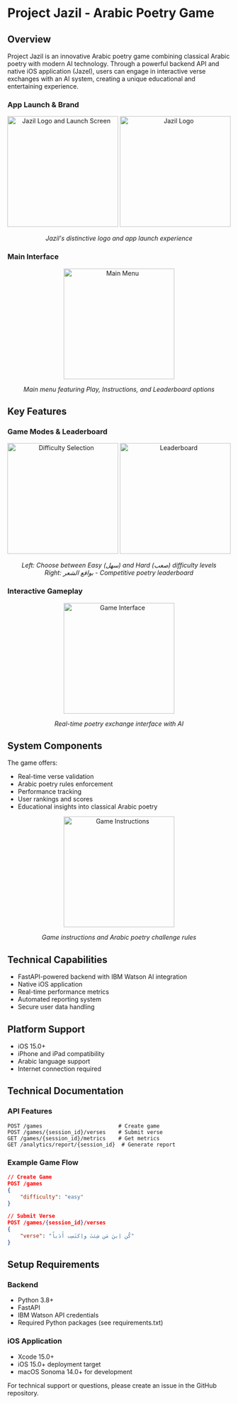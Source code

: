# Project Jazil - Arabic Poetry Game

## Overview
Project Jazil is an innovative Arabic poetry game combining classical Arabic poetry with modern AI technology. Through a powerful backend API and native iOS application (Jazel), users can engage in interactive verse exchanges with an AI system, creating a unique educational and entertaining experience.

### App Launch & Brand
<div align="center">
  <img src="images/jazil_launch.png" width="250" alt="Jazil Logo and Launch Screen"/>
  <img src="images/logo.png" width="250" alt="Jazil Logo"/>
  <p><em>Jazil's distinctive logo and app launch experience</em></p>
</div>

### Main Interface
<div align="center">
  <img src="images/main_menu.png" width="250" alt="Main Menu"/>
  <p><em>Main menu featuring Play, Instructions, and Leaderboard options</em></p>
</div>

## Key Features

### Game Modes & Leaderboard
<div align="center">
  <img src="images/difficulty_levels.png" width="250" alt="Difficulty Selection"/>
  <img src="images/leaderboard.png" width="250" alt="Leaderboard"/>
  <p><em>Left: Choose between Easy (سهل) and Hard (صعب) difficulty levels<br/>
  Right: بواقع الشعر - Competitive poetry leaderboard</em></p>
</div>

### Interactive Gameplay
<div align="center">
  <img src="images/game_chat.png" width="250" alt="Game Interface"/>
  <p><em>Real-time poetry exchange interface with AI</em></p>
</div>

## System Components

The game offers:
- Real-time verse validation
- Arabic poetry rules enforcement
- Performance tracking
- User rankings and scores
- Educational insights into classical Arabic poetry

<div align="center">
  <img src="images/instructions.png" width="250" alt="Game Instructions"/>
  <p><em>Game instructions and Arabic poetry challenge rules</em></p>
</div>

## Technical Capabilities
- FastAPI-powered backend with IBM Watson AI integration
- Native iOS application
- Real-time performance metrics
- Automated reporting system
- Secure user data handling

## Platform Support
- iOS 15.0+
- iPhone and iPad compatibility
- Arabic language support
- Internet connection required

## Technical Documentation

### API Features

```http
POST /games                        # Create game
POST /games/{session_id}/verses    # Submit verse
GET /games/{session_id}/metrics    # Get metrics
GET /analytics/report/{session_id}  # Generate report
```

### Example Game Flow
```json
// Create Game
POST /games
{
    "difficulty": "easy"
}

// Submit Verse
POST /games/{session_id}/verses
{
    "verse": "كُن اِبنَ مَن شِئتَ واِكتَسِب أَدَباً"
}
```

## Setup Requirements

### Backend
- Python 3.8+
- FastAPI
- IBM Watson API credentials
- Required Python packages (see requirements.txt)

### iOS Application
- Xcode 15.0+
- iOS 15.0+ deployment target
- macOS Sonoma 14.0+ for development

For technical support or questions, please create an issue in the GitHub repository.